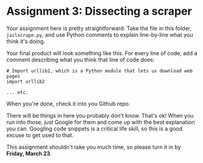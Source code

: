 # Assignment 3: Dissecting a scraper

Your assignment here is pretty straightforward. Take the file in this folder, `jailscrape.py`, and use Python comments to explain line-by-line what you think it's doing.

Your final product will look something like this. For every line of code, add a comment describing what you think that line of code does:

```
# Import urllib2, which is a Python module that lets us download web pages
import urllib2

... etc.
```

When you're done, check it into you Github repo.

There will be things in here you probably don't know. That's ok! When you run into those, just Google for them and come up with the best explanation you can. Googling code snippets is a critical life skill, so this is a good excuse to get used to that.

This assignment shouldn't take you much time, so please turn it in by **Friday, March 23**.